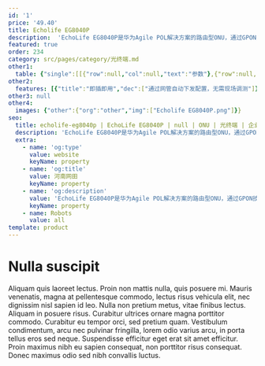 ```yaml
---
id: '1'
price: '49.40'
title: Echolife EG8040P
description:  'EchoLife EG8040P是华为Agile POL解决方案的路由型ONU，通过GPON技术实现超宽带接入。网络侧提供GPON端口，用户侧提供4个GE以太网接口，通过高性能的转发能力有效保障数据和高清视频的业务体验，为企业园区网络部署提供理想的解决方案和面向未来的业务支撑能力。'
featured: true
order: 234
category: src/pages/category/光终端.md
other1: 
  table: {"single":[[{"row":null,"col":null,"text":"参数"},{"row":null,"col":null,"text":"EchoLife EG8040P"}],[{"row":null,"col":null,"text":"宽×深×高"},{"row":null,"col":null,"text":"254mm × 140mm × 42mm"}],[{"row":null,"col":null,"text":"运行温度"},{"row":null,"col":null,"text":"-40℃～+55℃"}],[{"row":null,"col":null,"text":"运行湿度"},{"row":null,"col":null,"text":"5%RH～95%RH，非凝结"}],[{"row":null,"col":null,"text":"电源适配器"},{"row":null,"col":null,"text":"90V～264V AC，50Hz/60Hz"}],[{"row":null,"col":null,"text":"整机供电"},{"row":null,"col":null,"text":"56V DC，1.42A"}],[{"row":null,"col":null,"text":"网络侧接口"},{"row":null,"col":null,"text":"GPON"}],[{"row":null,"col":null,"text":"用户侧接口"},{"row":null,"col":null,"text":"4*GE(PoE)"}],[{"row":null,"col":null,"text":"指示灯"},{"row":null,"col":null,"text":"POWER/PON/LOS/LAN"}],[{"row":null,"col":null,"text":"PoE输出功率"},{"row":null,"col":null,"text":"总功率60W，每个GE端口最大支持30W"}]]}
other2:
  features: [{"title":"即插即用","dec":["通过网管自动下发配置，无需现场调测"]},{"title":"全方位的Triple Play服务","dec":["提供丰富的接口，实现多种接入业务，包括上网、语音、视频业务，为用户提供全方位的Triple Play服务"]},{"title":"智能PoE供电","dec":["支持PoE，通过以太网线供电可以有效解决室内型AP（Access Point）等终端的供电"]}]
other3: null
other4:
  images: {"other":{"org":"other","img":["Echolife EG8040P.png"]}}
seo:
  title: echolife-eg8040p | EchoLife EG8040P | null | ONU | 光终端 | 企业光网络
  description: 'EchoLife EG8040P是华为Agile POL解决方案的路由型ONU，通过GPON技术实现超宽带接入。网络侧提供GPON端口，用户侧提供4个GE以太网接口，通过高性能的转发能力有效保障数据和高清视频的业务体验，为企业园区网络部署提供理想的解决方案和面向未来的业务支撑能力。'
  extra:
    - name: 'og:type'
      value: website
      keyName: property
    - name: 'og:title'
      value: 河南网田
      keyName: property
    - name: 'og:description'
      value: 'EchoLife EG8040P是华为Agile POL解决方案的路由型ONU，通过GPON技术实现超宽带接入。网络侧提供GPON端口，用户侧提供4个GE以太网接口，通过高性能的转发能力有效保障数据和高清视频的业务体验，为企业园区网络部署提供理想的解决方案和面向未来的业务支撑能力。'
      keyName: property
    - name: Robots
      value: all
template: product
---
```


# Nulla suscipit

Aliquam quis laoreet lectus. Proin non mattis nulla, quis posuere mi. Mauris venenatis, magna at pellentesque commodo, lectus risus vehicula elit, nec dignissim nisl sapien id leo. Nulla non pretium metus, vitae finibus lectus. Aliquam in posuere risus. Curabitur ultrices ornare magna porttitor commodo. Curabitur eu tempor orci, sed pretium quam. Vestibulum condimentum, arcu nec pulvinar fringilla, lorem odio varius arcu, in porta tellus eros sed neque. Suspendisse efficitur eget erat sit amet efficitur. Proin maximus nibh eu sapien consequat, non porttitor risus consequat. Donec maximus odio sed nibh convallis luctus.